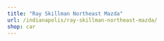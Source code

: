 ```yaml
---
title: "Ray Skillman Northeast Mazda"
url: /indianapolis/ray-skillman-northeast-mazda/
shop: car
---
```

